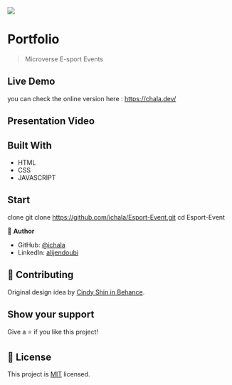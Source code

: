 ![](https://img.shields.io/badge/Microverse-blueviolet)

# Portfolio

> Microverse E-sport Events


## Live Demo
you can check the online version here :
https://chala.dev/

## Presentation Video


## Built With

- HTML
- CSS
- JAVASCRIPT
## Start
clone git clone https://github.com/ichala/Esport-Event.git
cd Esport-Event

👤 **Author**

- GitHub: [@ichala](https://github.com/ichala/)
- LinkedIn: [alijendoubi](https://www.linkedin.com/in/alijendoubi/)


## 🤝 Contributing

Original design idea by [Cindy Shin in Behance](https://www.behance.net/adagio07).

## Show your support

Give a ⭐️ if you like this project!

## 📝 License

This project is [MIT](./MIT.md) licensed.
